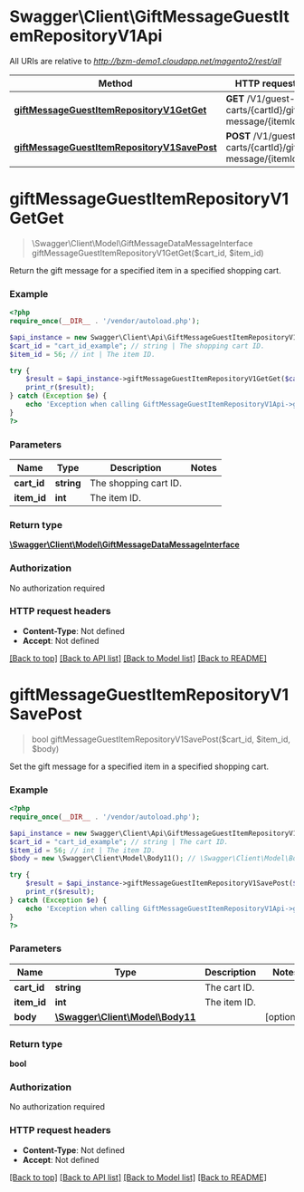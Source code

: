 # Swagger\Client\GiftMessageGuestItemRepositoryV1Api

All URIs are relative to *http://bzm-demo1.cloudapp.net/magento2/rest/all*

Method | HTTP request | Description
------------- | ------------- | -------------
[**giftMessageGuestItemRepositoryV1GetGet**](GiftMessageGuestItemRepositoryV1Api.md#giftMessageGuestItemRepositoryV1GetGet) | **GET** /V1/guest-carts/{cartId}/gift-message/{itemId} | 
[**giftMessageGuestItemRepositoryV1SavePost**](GiftMessageGuestItemRepositoryV1Api.md#giftMessageGuestItemRepositoryV1SavePost) | **POST** /V1/guest-carts/{cartId}/gift-message/{itemId} | 


# **giftMessageGuestItemRepositoryV1GetGet**
> \Swagger\Client\Model\GiftMessageDataMessageInterface giftMessageGuestItemRepositoryV1GetGet($cart_id, $item_id)



Return the gift message for a specified item in a specified shopping cart.

### Example
```php
<?php
require_once(__DIR__ . '/vendor/autoload.php');

$api_instance = new Swagger\Client\Api\GiftMessageGuestItemRepositoryV1Api();
$cart_id = "cart_id_example"; // string | The shopping cart ID.
$item_id = 56; // int | The item ID.

try {
    $result = $api_instance->giftMessageGuestItemRepositoryV1GetGet($cart_id, $item_id);
    print_r($result);
} catch (Exception $e) {
    echo 'Exception when calling GiftMessageGuestItemRepositoryV1Api->giftMessageGuestItemRepositoryV1GetGet: ', $e->getMessage(), PHP_EOL;
}
?>
```

### Parameters

Name | Type | Description  | Notes
------------- | ------------- | ------------- | -------------
 **cart_id** | **string**| The shopping cart ID. |
 **item_id** | **int**| The item ID. |

### Return type

[**\Swagger\Client\Model\GiftMessageDataMessageInterface**](../Model/GiftMessageDataMessageInterface.md)

### Authorization

No authorization required

### HTTP request headers

 - **Content-Type**: Not defined
 - **Accept**: Not defined

[[Back to top]](#) [[Back to API list]](../../README.md#documentation-for-api-endpoints) [[Back to Model list]](../../README.md#documentation-for-models) [[Back to README]](../../README.md)

# **giftMessageGuestItemRepositoryV1SavePost**
> bool giftMessageGuestItemRepositoryV1SavePost($cart_id, $item_id, $body)



Set the gift message for a specified item in a specified shopping cart.

### Example
```php
<?php
require_once(__DIR__ . '/vendor/autoload.php');

$api_instance = new Swagger\Client\Api\GiftMessageGuestItemRepositoryV1Api();
$cart_id = "cart_id_example"; // string | The cart ID.
$item_id = 56; // int | The item ID.
$body = new \Swagger\Client\Model\Body11(); // \Swagger\Client\Model\Body11 | 

try {
    $result = $api_instance->giftMessageGuestItemRepositoryV1SavePost($cart_id, $item_id, $body);
    print_r($result);
} catch (Exception $e) {
    echo 'Exception when calling GiftMessageGuestItemRepositoryV1Api->giftMessageGuestItemRepositoryV1SavePost: ', $e->getMessage(), PHP_EOL;
}
?>
```

### Parameters

Name | Type | Description  | Notes
------------- | ------------- | ------------- | -------------
 **cart_id** | **string**| The cart ID. |
 **item_id** | **int**| The item ID. |
 **body** | [**\Swagger\Client\Model\Body11**](../Model/\Swagger\Client\Model\Body11.md)|  | [optional]

### Return type

**bool**

### Authorization

No authorization required

### HTTP request headers

 - **Content-Type**: Not defined
 - **Accept**: Not defined

[[Back to top]](#) [[Back to API list]](../../README.md#documentation-for-api-endpoints) [[Back to Model list]](../../README.md#documentation-for-models) [[Back to README]](../../README.md)


